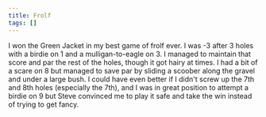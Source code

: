 ```yaml
---
title: Frolf
tags: []
---
```


I won the Green Jacket in my best game of frolf ever. I was -3 after 3 holes with a birdie on 1 and a mulligan-to-eagle on 3. I managed to maintain that score and par the rest of the holes, though it got hairy at times. I had a bit of a scare on 8 but managed to save par by sliding a scoober along the gravel and under a large bush. I could have even better if I didn't screw up the 7th and 8th holes (especially the 7th), and I was in great position to attempt a birdie on 9 but Steve convinced me to play it safe and take the win instead of trying to get fancy.

